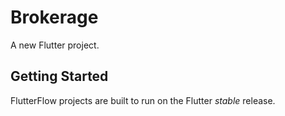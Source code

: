 # Brokerage

A new Flutter project.

## Getting Started

FlutterFlow projects are built to run on the Flutter _stable_ release.
